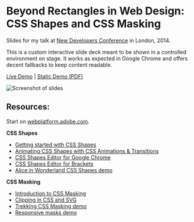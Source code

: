 # Beyond Rectangles in Web Design: CSS Shapes and CSS Masking

Slides for my talk at [New Developers Conference](http://www.ndc-london.com/) in London, 2014.

This is a custom interactive slide deck meant to be shown in a controlled environment on stage. It works as expected in Google Chrome and offers decent fallbacks to keep content readable.

[Live Demo](https://oslego.github.io/ndc-london-2014) | [Static Demo (PDF)](https://speakerdeck.com/razvancaliman/beyond-rectangles-in-web-design-css-shapes-and-css-masking)

![Screenshot of slides](screenshot.png)

## Resources:

Start on [webplatform.adobe.com](http://webplatform.adobe.com/).

**CSS Shapes**
- [Getting started with CSS Shapes](http://www.html5rocks.com/en/tutorials/shapes/getting-started/)
- [Animating CSS Shapes with CSS Animations & Transitions](http://sarasoueidan.com/blog/animating-css-shapes/)
- [CSS Shapes Editor for Google Chrome](https://chrome.google.com/webstore/detail/css-shapes-editor/nenndldnbcncjmeacmnondmkkfedmgmp)
- [CSS Shapes Editor for Brackets](http://blog.brackets.io/2014/04/17/css-shapes-editor/)
- [Alice in Wonderland CSS Shapes demo](http://webplatform.adobe.com/Demo-for-Alice-s-Adventures-in-Wonderland/)

**CSS Masking**
- [Introduction to CSS Masking](http://www.html5rocks.com/en/tutorials/masking/adobe/)
- [Clipping in CSS and SVG](http://sarasoueidan.com/blog/css-svg-clipping/)
- [Trekking CSS Masking demo](http://razvancaliman.com/cssmasking/)
- [Responsive masks demo](http://razvancaliman.com/responsive-mask-image/)
